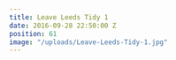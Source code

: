 ```yaml
---
title: Leave Leeds Tidy 1
date: 2016-09-28 22:50:00 Z
position: 61
image: "/uploads/Leave-Leeds-Tidy-1.jpg"
---
```


